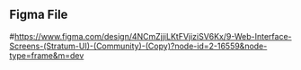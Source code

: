 ## Figma File
#https://www.figma.com/design/4NCmZjjiLKtFVjiziSV6Kx/9-Web-Interface-Screens-(Stratum-UI)-(Community)-(Copy)?node-id=2-16559&node-type=frame&m=dev
